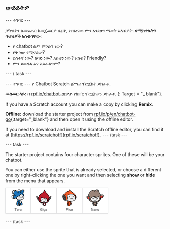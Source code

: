 ## ውይይትዎ

\--- ተግባር \---

ቻትቦትን ለመፍጠር ከመጀመርዎ በፊት, ስብዕናው ምን እንደሆነ ማወቅ አለብዎት. **የሚከተሉትን ጥያቄዎች አስብባቸው**:

+ የ chatbot ስም ምንድን ነው?
+ የት ነው የሚኖረው?
+ ደስተኛ ነው? ከባድ ነው? አስቂኝ ነው? አሹስ? Friendly?
+ ምን ይወዳል እና አይፈልግም?

\--- / task \---

\--- ተግባር \--- የ Chatbot Scratch ጅማሪ ፕሮጀክት ይክፈቱ.

**መስመር ላይ:** በ [rpf.io/chatbot-on](http://rpf.io/chatbot-on)ላይ የኬፐር ፕሮጀክቱን ይክፈቱ. {: Target = "_ blank"}.

If you have a Scratch account you can make a copy by clicking **Remix**.

**Offline:** download the starter project from [rpf.io/p/en/chatbot-go](http://rpf.io/p/en/chatbot-go){:target="_blank"} and then open it using the offline editor.

If you need to download and install the Scratch offline editor, you can find it at [https://rpf.io/scratchoff](rpf.io/scratchoff). \--- /task \---

\--- task \---

The starter project contains four character sprites. One of these will be your chatbot.

You can either use the sprite that is already selected, or choose a different one by right-clicking the one you want and then selecting **show** or **hide** from the menu that appears.

![Choose a character](images/chatbot-characters.png)

\--- /task \---